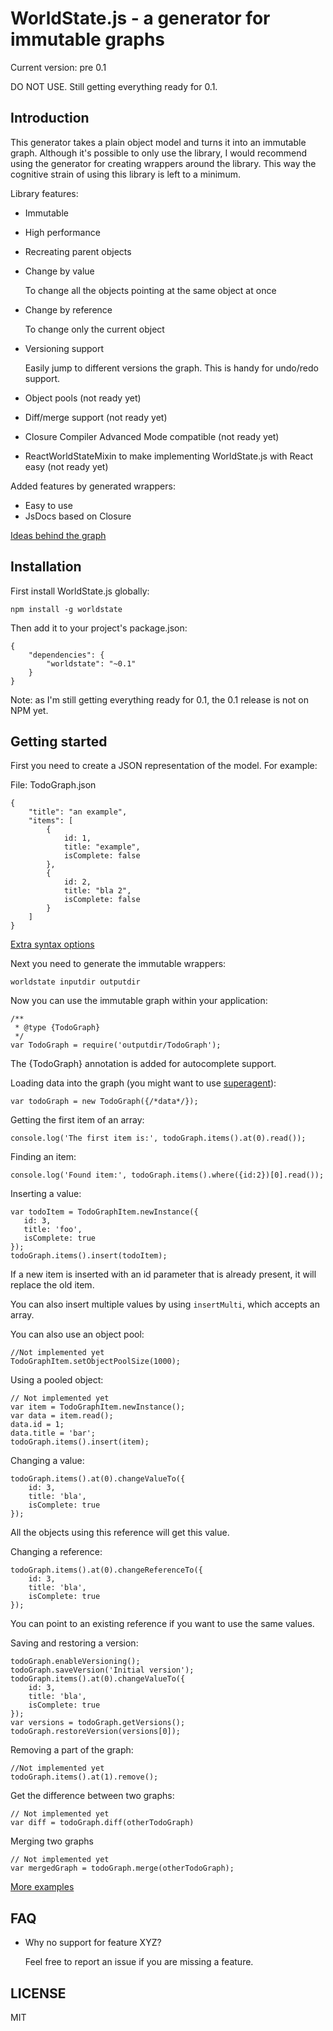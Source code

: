 WorldState.js - a generator for immutable graphs
===

Current version: pre 0.1

DO NOT USE. Still getting everything ready for 0.1.

Introduction
---
This generator takes a plain object model and turns it into an immutable graph. Although it's possible to only
use the library, I would recommend using the generator for creating wrappers around the library. This way the
cognitive strain of using this library is left to a minimum.

Library features:
- Immutable
- High performance
- Recreating parent objects
- Change by value

  To change all the objects pointing at the same object at once
- Change by reference

  To change only the current object
- Versioning support

  Easily jump to different versions the graph. This is handy for undo/redo support.
- Object pools (not ready yet)
- Diff/merge support (not ready yet)
- Closure Compiler Advanced Mode compatible (not ready yet)
- ReactWorldStateMixin to make implementing WorldState.js with React easy (not ready yet)

Added features by generated wrappers:
- Easy to use
- JsDocs based on Closure

[Ideas behind the graph](GRAPH.md)

Installation
---
First install WorldState.js globally:
```
npm install -g worldstate
```

Then add it to your project's package.json:
```
{
    "dependencies": {
        "worldstate": "~0.1"
    }
}
```
Note: as I'm still getting everything ready for 0.1, the 0.1 release is not on NPM yet.

Getting started
---
First you need to create a JSON representation of the model. For example:

File: TodoGraph.json
```
{
    "title": "an example",
    "items": [
        {
            id: 1,
            title: "example",
            isComplete: false
        },
        {
            id: 2,
            title: "bla 2",
            isComplete: false
        }
    ]
}
```
[Extra syntax options](JSON_SYNTAX.md)

Next you need to generate the immutable wrappers:
```
worldstate inputdir outputdir
```

Now you can use the immutable graph within your application:
```
/**
 * @type {TodoGraph}
 */
var TodoGraph = require('outputdir/TodoGraph');
```

The {TodoGraph} annotation is added for autocomplete support.

Loading data into the graph (you might want to use [superagent](https://github.com/visionmedia/superagent)):
```
var todoGraph = new TodoGraph({/*data*/});
```

Getting the first item of an array:
```
console.log('The first item is:', todoGraph.items().at(0).read());
```

Finding an item:
```
console.log('Found item:', todoGraph.items().where({id:2})[0].read());
```

Inserting a value:
```
var todoItem = TodoGraphItem.newInstance({
   id: 3,
   title: 'foo',
   isComplete: true
});
todoGraph.items().insert(todoItem);
```

If a new item is inserted with an id parameter that is already present, it will replace the old item.

You can also insert multiple values by using ``insertMulti``, which accepts an array.

You can also use an object pool:
```
//Not implemented yet
TodoGraphItem.setObjectPoolSize(1000);
```

Using a pooled object:
```
// Not implemented yet
var item = TodoGraphItem.newInstance();
var data = item.read();
data.id = 1;
data.title = 'bar';
todoGraph.items().insert(item);
```

Changing a value:
```
todoGraph.items().at(0).changeValueTo({
    id: 3,
    title: 'bla',
    isComplete: true
});
```
All the objects using this reference will get this value.

Changing a reference:
```
todoGraph.items().at(0).changeReferenceTo({
    id: 3,
    title: 'bla',
    isComplete: true
});
```
You can point to an existing reference if you want to use the same values.

Saving and restoring a version:
```
todoGraph.enableVersioning();
todoGraph.saveVersion('Initial version');
todoGraph.items().at(0).changeValueTo({
    id: 3,
    title: 'bla',
    isComplete: true
});
var versions = todoGraph.getVersions();
todoGraph.restoreVersion(versions[0]);
```

Removing a part of the graph:
```
//Not implemented yet
todoGraph.items().at(1).remove();
```

Get the difference between two graphs:
```
// Not implemented yet
var diff = todoGraph.diff(otherTodoGraph)
```

Merging two graphs
```
// Not implemented yet
var mergedGraph = todoGraph.merge(otherTodoGraph);
```

[More examples](EXAMPLES.md)

FAQ
---
- Why no support for feature XYZ?

  Feel free to report an issue if you are missing a feature.

LICENSE
---
MIT